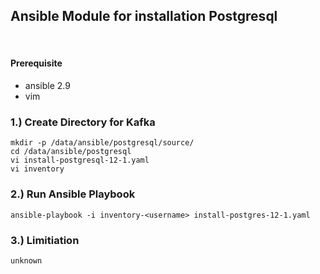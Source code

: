 ## Ansible Module for installation Postgresql
​ 
#### Prerequisite

- ansible 2.9 
- vim

### 1.) Create Directory for Kafka 
```shell 
mkdir -p /data/ansible/postgresql/source/
cd /data/ansible/postgresql
vi install-postgresql-12-1.yaml
vi inventory
```
### 2.) Run Ansible Playbook  
```shell 
ansible-playbook -i inventory-<username> install-postgres-12-1.yaml
```
### 3.) Limitiation  
```shell 
unknown
```

